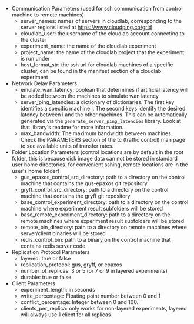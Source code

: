 - Communication Parameters (used for ssh communication from control machine to remote machines)
  - server_names: names of servers in cloudlab, corresponding to the server regions listed at https://www.cloudping.co/grid
  - cloudlab_user: the username of the cloudlab account connecting to the cluster
  - experiment_name: the name of the cloudlab experiment
  - project_name: the name of the cloudlab project that the experiment is run under
  - host_format_str: the ssh url for cloudlab machines of a specific cluster, can be found in the manifest section of a cloudlab experiment
- Network Delay Parameters
  - emulate_wan_latency: boolean that determines if artificial latency will be added between the machines to simulate wan latency
  - server_ping_latencies: a dictionary of dictionaries. The first key identifies a specific machine i. The second keys identify the desired latency between i and the other machines. This can be automatically generated via the `generate_server_ping_latencies` library. Look at that library's readme for more information. 
  - max_bandwidth: The maximum bandwidth between machines. Check the PARAMETERS section of the tc (traffic control) man page to see available units of transfer rates. 
- Folder Location Parameters (control locations are by default in the root folder, this is because disk image data can not be stored in standard user home directories. for convenient sshing, remote locations are in the user's home folder)
  - gus_epaxos_control_src_directory: path to a directory on the control machine that contains the gus-epaxos git repository
  - gryff_control_src_directory: path to a directory on the control machine that contains the gryff git repository
  - base_control_experiment_directory: path to a directory on the control machine where experiment result subfolders will be stored
  - base_remote_experiment_directory: path to a directory on the remote machines where experiment result subfolders will be stored
  - remote_bin_directory: path to a directory on remote machines where server/client binaries will be stored
  - redis_control_bin: path to a binary on the control machine that contains redis server code
- Replication Protocol Parameters
  - layered: true or false
  - replication_protocol: gus, gryff, or epaxos
  - number_of_replicas: 3 or 5 (or 7 or 9 in layered experiments)
  - durable: true or false
- Client Parameters
  - experiment_length: in seconds
  - write_percentage: Floating point number between 0 and 1
  - conflict_percentage: Integer between 0 and 100. 
  - clients_per_replica: only works for non-layered experiments, layered will always use 1 client for all replicas 